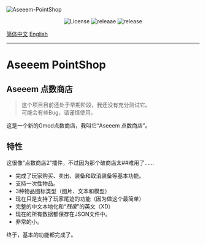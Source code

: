 <!--![Logo](https://raw.githubusercontent.com/Kamisato-Ayaka-233/Aseeem-PointShop/main/ASEEEM.png) -->
![Aseeem-PointShop](https://socialify.git.ci/Kamisato-Ayaka-233/Aseeem-PointShop/image?description=1&font=KoHo&logo=https%3A%2F%2Fs1.ax1x.com%2F2022%2F11%2F16%2FzVfpjK.png&name=1&owner=1&pattern=Diagonal%20Stripes&theme=Dark)

<div align="center">
  <img src="https://img.shields.io/github/license/Kamisato-Ayaka-233/Aseeem-PointShop?style=for-the-badge", alt="License">
  <img src="https://img.shields.io/github/downloads/Kamisato-Ayaka-233/Aseeem-PointShop/total?color=%23abcde&style=for-the-badge" alt="releaae">
  <img src="https://img.shields.io/github/v/release/Kamisato-Ayaka-233/Aseeem-PointShop?style=for-the-badge" alt="release">
</div>

[简体中文](README_CN.md) [English](README.md)

---

# Aseeem PointShop
## Aseeem 点数商店

> 这个项目目前还处于早期阶段，我还没有充分测试它。  
> 可能会有些Bug，请谨慎使用。

这是一个新的Gmod点数商店，我叫它“Aseeem 点数商店”。

## 特性

这很像“点数商店2”插件，不过因为那个破商店太##难用了……

* 完成了玩家购买、卖出、装备和取消装备等基本功能。
* 支持一次性物品。
* 3种物品图标类型（图片、文本和模型）
* 现在只是支持了玩家尾迹的功能（因为做这个最简单）
* 完整的中文本地化和“*残废*”的英文（XD）
* 现在的所有数据都保存在JSON文件中。
* 非常的小。

终于，基本的功能都完成了。
